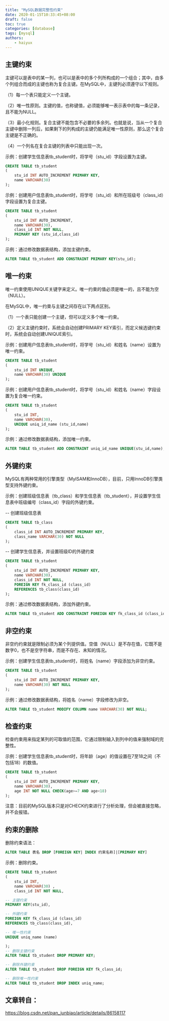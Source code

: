 ```yaml
---
title: "MySQL数据完整性约束"
date: 2020-01-15T10:33:45+08:00
draft: false
toc: true
categories: [database]
tags: [mysql]
authors:
    - haiyux
---
```




## 主键约束

主键可以是表中的某一列，也可以是表中的多个列所构成的一个组合；其中，由多个列组合而成的主键也称为复合主键。在MySQL中，主键列必须遵守以下规则。

（1）每一个表只能定义一个主键。

（2）唯一性原则。主键的值，也称键值，必须能够唯一表示表中的每一条记录，且不能为NULL。

（3）最小化规则。复合主键不能包含不必要的多余列。也就是说，当从一个复合主键中删除一列后，如果剩下的列构成的主键仍能满足唯一性原则，那么这个复合主键是不正确的。

（4）一个列名在复合主键的列表中只能出现一次。

示例：创建学生信息表tb_student时，将学号（stu_id）字段设置为主键。

```sql
CREATE TABLE tb_student
(
	stu_id INT AUTO_INCREMENT PRIMARY KEY,
	name VARCHAR(30)
);
```

示例：创建用户信息表tb_student时，将学号（stu_id）和所在班级号（class_id）字段设置为复合主键。

```sql
CREATE TABLE tb_student
(
	stu_id INT AUTO_INCREMENT,
	name VARCHAR(30),
	class_id INT NOT NULL,
	PRIMARY KEY (stu_id,class_id)
);
```

示例：通过修改数据表结构，添加主键约束。

```sql
ALTER TABLE tb_student ADD CONSTRAINT PRIMARY KEY(stu_id);
```

## 唯一约束

唯一约束使用UNIQUE关键字来定义。唯一约束的值必须是唯一的，且不能为空（NULL）。

在MySQL中，唯一约束与主键之间存在以下两点区别。

（1）一个表只能创建一个主键，但可以定义多个唯一约束。

（2）定义主键约束时，系统会自动创建PRIMARY KEY索引，而定义候选键约束时，系统会自动创建UNIQUE索引。

示例：创建用户信息表tb_student时，将学号（stu_id）和姓名（name）设置为唯一约束。

```sql
CREATE TABLE tb_student
(
	stu_id INT UNIQUE,
	name VARCHAR(30) UNIQUE
);
```

示例：创建用户信息表tb_student时，将学号（stu_id）和姓名（name）字段设置为复合唯一约束。

```sql
CREATE TABLE tb_student
(
	stu_id INT,
	name VARCHAR(30),
	UNIQUE uniq_id_name (stu_id,name)
);
```

示例：通过修改数据表结构，添加唯一约束。

```sql
ALTER TABLE tb_student ADD CONSTRAINT uniq_id_name UNIQUE(stu_id,name);
```

## 外键约束

MySQL有两种常用的引擎类型（MyISAM和InnoDB），目前，只用InnoDB引擎类型支持外键约束。

示例：创建班级信息表（tb_class）和学生信息表（tb_student），并设置学生信息表中班级编号（class_id）字段的外键约束。

-- 创建班级信息表

```sql
CREATE TABLE tb_class
(
	class_id INT AUTO_INCREMENT PRIMARY KEY,
	class_name VARCHAR(30) NOT NULL
);
```

-- 创建学生信息表，并设置班级ID的外键约束

```sql
CREATE TABLE tb_student
(
	stu_id INT AUTO_INCREMENT PRIMARY KEY,
	name VARCHAR(30),
	class_id INT NOT NULL,
	FOREIGN KEY fk_class_id (class_id)
	REFERENCES tb_class(class_id)
);
```


示例：通过修改数据表结构，添加外键约束。

```sql
ALTER TABLE tb_student ADD CONSTRAINT FOREIGN KEY fk_class_id (class_id) REFERENCES tb_class(class_id);
```

## 非空约束

非空约约束就是限制必须为某个列提供值。空值（NULL）是不存在值，它既不是数字0，也不是空字符串，而是不存在、未知的情况。

示例：创建学生信息表tb_student时，将姓名（name）字段添加为非空约束。

```sql
CREATE TABLE tb_student
(
	stu_id INT AUTO_INCREMENT PRIMARY KEY,
	name VARCHAR(30) NOT NULL
);
```

示例：通过修改数据表结构，将姓名（name）字段修改为非空。

```sql
ALTER TABLE tb_student MODIFY COLUMN name VARCHAR(30) NOT NULL;
```

## 检查约束

检查约束用来指定某列的可取值的范围，它通过限制输入到列中的值来强制域的完整性。

示例：创建学生信息表tb_student时，将年龄（age）的值设置在7至18之间（不包括18）的数值。

```sql
CREATE TABLE tb_student
(
	stu_id INT AUTO_INCREMENT PRIMARY KEY,
	name VARCHAR(30),
	age INT NOT NULL CHECK(age>=7 AND age<18)
);
```

注意：目前的MySQL版本只是对CHECK约束进行了分析处理，但会被直接忽略，并不会报错。

## 约束的删除

删除约束语法：

```sql
ALTER TABLE 表名 DROP [FOREIGN KEY| INDEX 约束名称]|[PRIMARY KEY]
```

示例：删除约束。

```sql
CREATE TABLE tb_student
(
	stu_id INT,
	name VARCHAR(30) ,
	class_id INT NOT NULL,

-- 主键约束
PRIMARY KEY(stu_id),

-- 外键约束
FOREIGN KEY fk_class_id (class_id)
REFERENCES tb_class(class_id),

-- 唯一性约束
UNIQUE uniq_name (name)

);
-- 删除主键约束
ALTER TABLE tb_student DROP PRIMARY KEY;

-- 删除外键约束
ALTER TABLE tb_student DROP FOREIGN KEY fk_class_id;

-- 删除唯一性约束
ALTER TABLE tb_student DROP INDEX uniq_name;
```

## 文章转自：

https://blog.csdn.net/pan_junbiao/article/details/86158117
